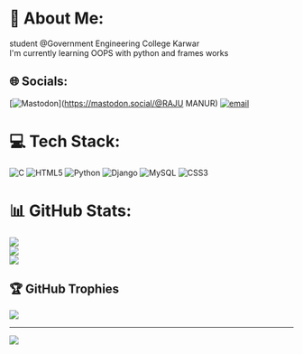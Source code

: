 # 💫 About Me:
student @Government Engineering College Karwar<br>I'm currently learning OOPS with python and frames works


## 🌐 Socials:
[![Mastodon](https://img.shields.io/badge/-MASTODON-%232B90D9?logo=mastodon&logoColor=white)](https://mastodon.social/@RAJU MANUR) [![email](https://img.shields.io/badge/Email-D14836?logo=gmail&logoColor=white)](mailto:rajumanur343@gmail.com) 

# 💻 Tech Stack:
![C](https://img.shields.io/badge/c-%2300599C.svg?style=flat-square&logo=c&logoColor=white) ![HTML5](https://img.shields.io/badge/html5-%23E34F26.svg?style=flat-square&logo=html5&logoColor=white) ![Python](https://img.shields.io/badge/python-3670A0?style=flat-square&logo=python&logoColor=ffdd54) ![Django](https://img.shields.io/badge/django-%23092E20.svg?style=flat-square&logo=django&logoColor=white) ![MySQL](https://img.shields.io/badge/mysql-4479A1.svg?style=flat-square&logo=mysql&logoColor=white) ![CSS3](https://img.shields.io/badge/css3-%231572B6.svg?style=flat-square&logo=css3&logoColor=white)
# 📊 GitHub Stats:
![](https://github-readme-stats.vercel.app/api?username=RajuManur143&theme=vue-dark&hide_border=false&include_all_commits=false&count_private=false)<br/>
![](https://nirzak-streak-stats.vercel.app/?user=RajuManur143&theme=vue-dark&hide_border=false)<br/>
![](https://github-readme-stats.vercel.app/api/top-langs/?username=RajuManur143&theme=vue-dark&hide_border=false&include_all_commits=false&count_private=false&layout=compact)

## 🏆 GitHub Trophies
![](https://github-profile-trophy.vercel.app/?username=RajuManur143&theme=radical&no-frame=false&no-bg=true&margin-w=4)

---
[![](https://visitcount.itsvg.in/api?id=RajuManur143&icon=1&color=0)](https://visitcount.itsvg.in)

<!-- Proudly created with GPRM ( https://gprm.itsvg.in ) -->
